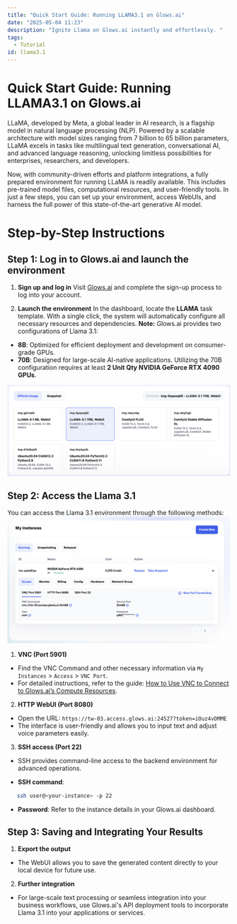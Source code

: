 ```yaml
---
title: "Quick Start Guide: Running LLAMA3.1 on Glows.ai"
date: "2025-05-04 11:23"
description: "Ignite Llama on Glows.ai instantly and effortlessly. "
tags:
  - Tutorial
id: llama3.1
---
```


# Quick Start Guide: Running LLAMA3.1 on Glows.ai

LLaMA, developed by Meta, a global leader in AI research, is a flagship model in natural language processing (NLP). Powered by a scalable architecture with model sizes ranging from 7 billion to 65 billion parameters, LLaMA excels in tasks like multilingual text generation, conversational AI, and advanced language reasoning, unlocking limitless possibilities for enterprises, researchers, and developers.

Now, with community-driven efforts and platform integrations, a fully prepared environment for running LLaMA is readily available. This includes pre-trained model files, computational resources, and user-friendly tools. In just a few steps, you can set up your environment, access WebUIs, and harness the full power of this state-of-the-art generative AI model.

# Step-by-Step Instructions

## Step 1: Log in to Glows.ai and launch the environment

1. **Sign up and log in**
   Visit [Glows.ai](https://glows.ai/) and complete the sign-up process to log into your account.

2. **Launch the environment**
   In the dashboard, locate the **LLAMA** task template. With a single click, the system will automatically configure all necessary resources and dependencies.
   **Note:** Glows.ai provides two configurations of Llama 3.1:

- **8B**: Optimized for efficient deployment and development on consumer-grade GPUs.
- **70B**: Designed for large-scale AI-native applications. Utilizing the 70B configuration requires at least **2 Unit Qty NVIDIA GeForce RTX 4090 GPUs**.

![Llama3.1](../tutorials-images/06.LLAMA3.1/01.Llama3.1.png)

## Step 2: Access the Llama 3.1

You can access the Llama 3.1 environment through the following methods:
![MyInstance](../tutorials-images/06.LLAMA3.1/02.MyInstance.png)

1. **VNC (Port 5901)**

- Find the VNC Command and other necessary information via `My Instances` > `Access` > `VNC Port`.
- For detailed instructions, refer to the guide: [How to Use VNC to Connect to Glows.ai’s Compute Resources](https://docs.glows.ai/tutorials/vnc).

2. **HTTP WebUI (Port 8080)**

- Open the URL: `https://tw-03.access.glows.ai:24527?token=iOuz4vDMME`
- The interface is user-friendly and allows you to input text and adjust voice parameters easily.

3. **SSH access (Port 22)**

- SSH provides command-line access to the backend environment for advanced operations.

- **SSH command**:

```bash
   ssh user@<your-instance> -p 22
```

- **Password**: Refer to the instance details in your Glows.ai dashboard.

## Step 3: Saving and Integrating Your Results

1. **Export the output**

- The WebUI allows you to save the generated content directly to your local device for future use.

2. **Further integration**

- For large-scale text processing or seamless integration into your business workflows, use Glows.ai's API deployment tools to incorporate Llama 3.1 into your applications or services.
